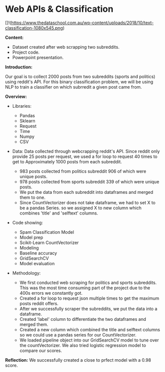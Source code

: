 # Web APIs & Classification

[]!(https://www.thedataschool.com.au/wp-content/uploads/2018/10/text-classification-1080x545.png)

**Content:**

- Dataset created after web scrapping two subreddits.
- Project code.
- Powerpoint presentation.

**Introduction:**

Our goal is to collect 2000 posts from two subreddits (sports and politics) using reddit's API. For this binary classification problem, we will be using NLP to train a classifier on which subrredit a given post came from.

**Overview:**

- Libraries:
    - Pandas
    - Sklearn
    - Request
    - Time
    - Numpy
    - CSV
    
- Data: 
Data collected through webcrapping reddit's API. Since reddit only provide 25 posts per request, we used a for loop to request 40 times to get to Approximately 1000 posts from each subreddit. 
    - 983 posts collected from politics subreddit 906 of which were       unique posts.
    - 978 posts collected from sports subreddit 339 of which were       unique posts.
    - We put the data from each subreddit into dataframes and merged them to one.
    - Since CountVectorizer does not take dataframe, we had to set X to be a pandas Series. so we assigned       X to new column which combines 'title' and 'selftext' columns.
    
- Code showing:
    - Spam Classification Model
    - Model prep
    - Scikit-Learn CountVectorizer
    - Modeling
    - Baseline accuracy
    - GridSearchCV
    - Model evaluation    


- Methodology:

    - We first conducted web scraping for politics and sports subreddits. This was the most time consuming       part of the project due to the 400s errors we constantly got.
    - Created a for loop to request json multiple times to get the maximum posts reddit offers.
    - After we successfully scraper the subreddits, we put the data into a dataframe.
    - Created 'label' column to differentiate the two dataframes and merged them.
    - Created a new column which combined the title and selftext columns so we could use a pandas series         for our CountVectorizer.
    - We loaded pipeline object into our GridSearchCV model to tune over the countVectorizer. We also tried       logistic regression model to compare our scores.
    
    

      
**Reflection:**
We successfully created a close to prfect model with a 0.98 score.



 
